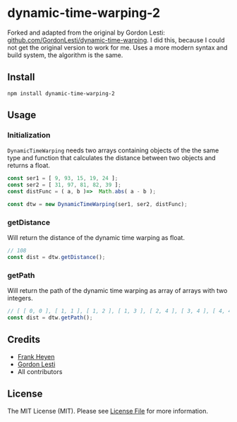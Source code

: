 # dynamic-time-warping-2

Forked and adapted from the original by Gordon Lesti: [github.com/GordonLesti/dynamic-time-warping](https://github.com/GordonLesti/dynamic-time-warping).
I did this, because I could not get the original version to work for me.
Uses a more modern syntax and build system, the algorithm is the same.

## Install

`npm install dynamic-time-warping-2`

## Usage

### Initialization

`DynamicTimeWarping` needs two arrays containing objects of the the same type and function that calculates the distance
between two objects and returns a float.

```javascript
const ser1 = [ 9, 93, 15, 19, 24 ];
const ser2 = [ 31, 97, 81, 82, 39 ];
const distFunc = ( a, b )=>  Math.abs( a - b );

const dtw = new DynamicTimeWarping(ser1, ser2, distFunc);
```

### getDistance

Will return the distance of the dynamic time warping as float.

```javascript
// 108
const dist = dtw.getDistance();
```

### getPath

Will return the path of the dynamic time warping as array of arrays with two integers.

```javascript
// [ [ 0, 0 ], [ 1, 1 ], [ 1, 2 ], [ 1, 3 ], [ 2, 4 ], [ 3, 4 ], [ 4, 4 ] ]
const dist = dtw.getPath();
```

## Credits

- [Frank Heyen](https://github.com/fheyen/)
- [Gordon Lesti](https://github.com/GordonLesti/)
- All contributors

## License

The MIT License (MIT). Please see [License File](LICENSE.md) for more information.
